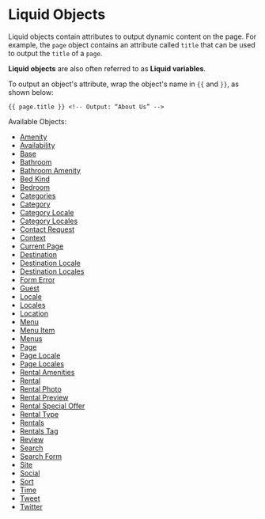 # Liquid Objects

Liquid objects contain attributes to output dynamic content on the page. For example, the `page` object contains an attribute called `title` that can be used to output the `title` of a `page`.

**Liquid objects** are also often referred to as **Liquid variables**.

To output an object's attribute, wrap the object's name in `{{` and `}}`, as shown below:

~~~ liquid
{{ page.title }} <!-- Output: “About Us” -->
~~~


Available Objects:

* [Amenity](/reference/objects/amenity/)
* [Availability](/reference/objects/availability/)
* [Base](/reference/objects/base/)
* [Bathroom](/reference/objects/bathroom/)
* [Bathroom Amenity](/reference/objects/bathroom_amenity/)
* [Bed Kind](/reference/objects/bed_kind/)
* [Bedroom](/reference/objects/bedroom/)
* [Categories](/reference/objects/categories/)
* [Category](/reference/objects/category/)
* [Category Locale](/reference/objects/category_locale/)
* [Category Locales](/reference/objects/category_locales/)
* [Contact Request](/reference/objects/contact_request/)
* [Context](/reference/objects/context/)
* [Current Page](/reference/objects/current_page/)
* [Destination](/reference/objects/destination/)
* [Destination Locale](/reference/objects/destination_locale/)
* [Destination Locales](/reference/objects/destination_locales/)
* [Form Error](/reference/objects/form_error/)
* [Guest](/reference/objects/guest/)
* [Locale](/reference/objects/locale/)
* [Locales](/reference/objects/locales/)
* [Location](/reference/objects/location/)
* [Menu](/reference/objects/menu/)
* [Menu Item](/reference/objects/menu_item/)
* [Menus](/reference/objects/menus/)
* [Page](/reference/objects/page/)
* [Page Locale](/reference/objects/page_locale/)
* [Page Locales](/reference/objects/page_locales/)
* [Rental Amenities](/reference/objects/rental_amenities/)
* [Rental](/reference/objects/rental/)
* [Rental Photo](/reference/objects/rental_photo/)
* [Rental Preview](/reference/objects/rental_preview/)
* [Rental Special Offer](/reference/objects/rental_special_offer/)
* [Rental Type](/reference/objects/rental_type/)
* [Rentals](/reference/objects/rentals/)
* [Rentals Tag](/reference/objects/rentals_tag/)
* [Review](/reference/objects/review/)
* [Search](/reference/objects/search/)
* [Search Form](/reference/objects/search_form/)
* [Site](/reference/objects/site/)
* [Social](/reference/objects/social/)
* [Sort](/reference/objects/sort/)
* [Time](/reference/objects/time/)
* [Tweet](/reference/objects/tweet/)
* [Twitter](/reference/objects/twitter/)
